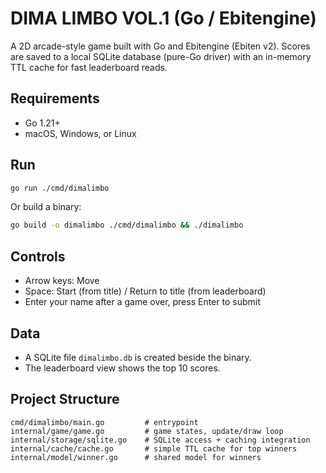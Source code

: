 # DIMA LIMBO VOL.1 (Go / Ebitengine)

A 2D arcade-style game built with Go and Ebitengine (Ebiten v2). Scores are saved to a local SQLite database (pure-Go driver) with an in-memory TTL cache for fast leaderboard reads.

## Requirements

- Go 1.21+
- macOS, Windows, or Linux

## Run

```bash
go run ./cmd/dimalimbo
```

Or build a binary:

```bash
go build -o dimalimbo ./cmd/dimalimbo && ./dimalimbo
```

## Controls

- Arrow keys: Move
- Space: Start (from title) / Return to title (from leaderboard)
- Enter your name after a game over, press Enter to submit

## Data

- A SQLite file `dimalimbo.db` is created beside the binary.
- The leaderboard view shows the top 10 scores.

## Project Structure

```
cmd/dimalimbo/main.go         # entrypoint
internal/game/game.go         # game states, update/draw loop
internal/storage/sqlite.go    # SQLite access + caching integration
internal/cache/cache.go       # simple TTL cache for top winners
internal/model/winner.go      # shared model for winners
```



